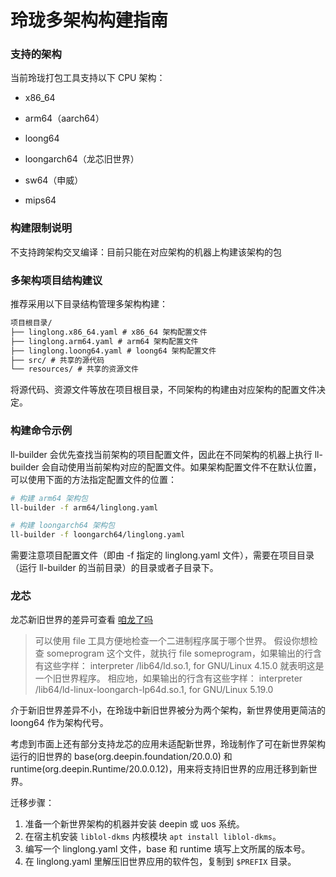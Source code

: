 # 玲珑多架构构建指南

### 支持的架构

当前玲珑打包工具支持以下 CPU 架构：

- x86_64

- arm64（aarch64）

- loong64

- loongarch64（龙芯旧世界）

- sw64（申威）

- mips64

### 构建限制说明

不支持跨架构交叉编译：目前只能在对应架构的机器上构建该架构的包

### 多架构项目结构建议

推荐采用以下目录结构管理多架构构建：

```txt
项目根目录/
├── linglong.x86_64.yaml # x86_64 架构配置文件
├── linglong.arm64.yaml # arm64 架构配置文件
├── linglong.loong64.yaml # loong64 架构配置文件
├── src/ # 共享的源代码
└── resources/ # 共享的资源文件
```

将源代码、资源文件等放在项目根目录，不同架构的构建由对应架构的配置文件决定。

### 构建命令示例

ll-builder 会优先查找当前架构的项目配置文件，因此在不同架构的机器上执行 ll-builder 会自动使用当前架构对应的配置文件。如果架构配置文件不在默认位置，可以使用下面的方法指定配置文件的位置：

```bash
# 构建 arm64 架构包
ll-builder -f arm64/linglong.yaml

# 构建 loongarch64 架构包
ll-builder -f loongarch64/linglong.yaml
```

需要注意项目配置文件（即由 -f 指定的 linglong.yaml 文件），需要在项目目录（运行 ll-builder 的当前目录）的目录或者子目录下。

### 龙芯

龙芯新旧世界的差异可查看 [咱龙了吗](https://areweloongyet.com/docs/old-and-new-worlds/)

> 可以使用 file 工具方便地检查一个二进制程序属于哪个世界。 假设你想检查 someprogram 这个文件，就执行 file someprogram，如果输出的行含有这些字样：
> interpreter /lib64/ld.so.1, for GNU/Linux 4.15.0
> 就表明这是一个旧世界程序。
> 相应地，如果输出的行含有这些字样：
> interpreter /lib64/ld-linux-loongarch-lp64d.so.1, for GNU/Linux 5.19.0

介于新旧世界差异不小，在玲珑中新旧世界被分为两个架构，新世界使用更简洁的 loong64 作为架构代号。

考虑到市面上还有部分支持龙芯的应用未适配新世界，玲珑制作了可在新世界架构运行的旧世界的 base(org.deepin.foundation/20.0.0) 和 runtime(org.deepin.Runtime/20.0.0.12)，用来将支持旧世界的应用迁移到新世界。

迁移步骤：

1. 准备一个新世界架构的机器并安装 deepin 或 uos 系统。
2. 在宿主机安装 `liblol-dkms` 内核模块 `apt install liblol-dkms`。
3. 编写一个 linglong.yaml 文件，base 和 runtime 填写上文所属的版本号。
4. 在 linglong.yaml 里解压旧世界应用的软件包，复制到 `$PREFIX` 目录。
